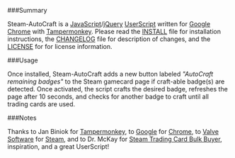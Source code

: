 ###Summary

Steam-AutoCraft is a [JavaScript](https://en.wikipedia.org/wiki/JavaScript)/[jQuery](https://jquery.com/) [UserScript](https://github.com/10101000/Steam-AutoCraft/blob/master/OpenUserJs/OpenUserJS.org/wiki/Userscript-Beginners-HOWTO) written for [Google Chrome](http://www.google.com/chrome/) with [Tampermonkey](https://tampermonkey.net/). Please read the [INSTALL](https://github.com/10101000/Steam-AutoCraft/blob/master/INSTALL) file for installation instructions, the [CHANGELOG](https://github.com/10101000/Steam-AutoCraft/blob/master/CHANGELOG) file for description of changes, and the [LICENSE](https://github.com/10101000/Steam-AutoCraft/blob/master/LICENSE) for for license information.

###Usage

Once installed, Steam-AutoCraft adds a new button labeled *"AutoCraft remaining badges"* to the Steam gamecard page if craft-able badge(s) are detected. Once activated, the script crafts the desired badge, refreshes the page after 10 seconds, and checks for another badge to craft until all trading cards are used.

###Notes

Thanks to Jan Biniok for [Tampermonkey](https://tampermonkey.net/), to [Google](https://www.google.com/) for [Chrome](http://www.google.com/chrome/), to [Valve Software](http://www.valvesoftware.com/) for [Steam](http://store.steampowered.com/), and to Dr. McKay for [Steam Trading Card Bulk Buyer](https://bitbucket.org/Doctor_McKay/steam-trading-card-bulk-buyer), inspiration, and a great UserScript!
